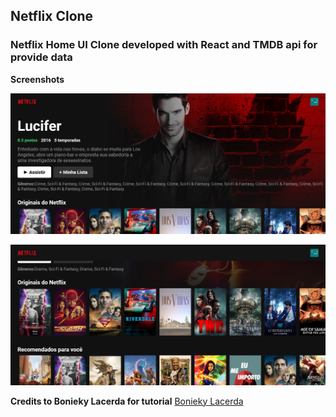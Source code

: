 ## Netflix Clone

### Netflix Home UI Clone developed with React and TMDB api for provide data  

**Screenshots**  

![](/screenshots/ss1.png?width=514)  

![](/screenshots/ss2.png?width=514)  

**Credits to Bonieky Lacerda for tutorial**
[Bonieky Lacerda](https://www.youtube.com/channel/UCw9mYSlqKRXI6l4vH-tAYpQ)